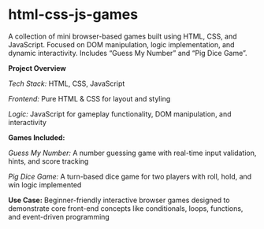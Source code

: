 # html-css-js-games
A collection of mini browser-based games built using HTML, CSS, and JavaScript. Focused on DOM manipulation, logic implementation, and dynamic interactivity. Includes “Guess My Number” and “Pig Dice Game”. 

**Project Overview**

*Tech Stack:* HTML, CSS, JavaScript

*Frontend:* Pure HTML & CSS for layout and styling

*Logic:* JavaScript for gameplay functionality, DOM manipulation, and interactivity

**Games Included:**

*Guess My Number:* A number guessing game with real-time input validation, hints, and score tracking

*Pig Dice Game:* A turn-based dice game for two players with roll, hold, and win logic implemented

**Use Case:** Beginner-friendly interactive browser games designed to demonstrate core front-end concepts like conditionals, loops, functions, and event-driven programming
